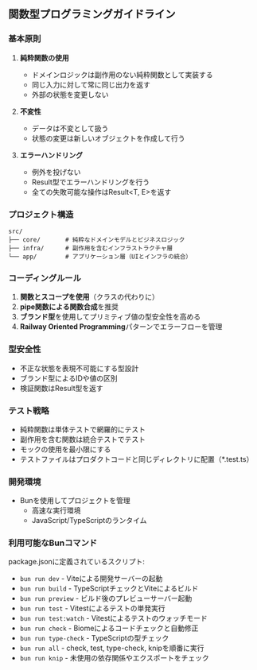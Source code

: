 ## 関数型プログラミングガイドライン

### 基本原則

1. **純粋関数の使用**
   - ドメインロジックは副作用のない純粋関数として実装する
   - 同じ入力に対して常に同じ出力を返す
   - 外部の状態を変更しない

2. **不変性**
   - データは不変として扱う
   - 状態の変更は新しいオブジェクトを作成して行う

3. **エラーハンドリング**
   - 例外を投げない
   - Result型でエラーハンドリングを行う
   - 全ての失敗可能な操作はResult<T, E>を返す

### プロジェクト構造

```
src/
├── core/       # 純粋なドメインモデルとビジネスロジック
├── infra/      # 副作用を含むインフラストラクチャ層
└── app/        # アプリケーション層（UIとインフラの統合）
```

### コーディングルール

1. **関数とスコープを使用**（クラスの代わりに）
2. **pipe関数による関数合成**を推奨
3. **ブランド型**を使用してプリミティブ値の型安全性を高める
4. **Railway Oriented Programming**パターンでエラーフローを管理

### 型安全性

- 不正な状態を表現不可能にする型設計
- ブランド型によるIDや値の区別
- 検証関数はResult型を返す

### テスト戦略

- 純粋関数は単体テストで網羅的にテスト
- 副作用を含む関数は統合テストでテスト
- モックの使用を最小限にする
- テストファイルはプロダクトコードと同じディレクトリに配置（*.test.ts）

### 開発環境

- Bunを使用してプロジェクトを管理
  - 高速な実行環境
  - JavaScript/TypeScriptのランタイム

### 利用可能なBunコマンド

package.jsonに定義されているスクリプト:
- `bun run dev` - Viteによる開発サーバーの起動
- `bun run build` - TypeScriptチェックとViteによるビルド
- `bun run preview` - ビルド後のプレビューサーバー起動
- `bun run test` - Vitestによるテストの単発実行
- `bun run test:watch` - Vitestによるテストのウォッチモード
- `bun run check` - Biomeによるコードチェックと自動修正
- `bun run type-check` - TypeScriptの型チェック
- `bun run all` - check, test, type-check, knipを順番に実行
- `bun run knip` - 未使用の依存関係やエクスポートをチェック